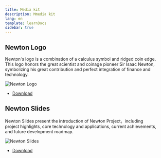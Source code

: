 ```yaml
---
title: Media kit
description: Mmedia kit
lang: en
template: learnDocs
sidebar: true
---
```


## Newton Logo

Newton's logo is a combination of a calculus symbol and ridged coin edge. This logo honors the great scientist and coinage pioneer Sir Isaac Newton, symbolizing his great contribution and perfect integration of finance and technology.

![Newton Logo](https://www.newtonproject.org/static-v1/images/mediakit/mediakit_img_logo@2x.png)

- [Download](https://newton.oss-cn-beijing.aliyuncs.com/media-kit-logo.zip)

## Newton Slides

Newton Slides present the introduction of Newton Project，including project highlights, core technology and applications, current achievements, and future development roadmap.

![Newton Slides](https://www.newtonproject.org/static-v1/images/mediakit/mediakit_img_ppt@2x.png)

- [Download](https://newton.oss-cn-beijing.aliyuncs.com/newtonproject-2020.zip)
